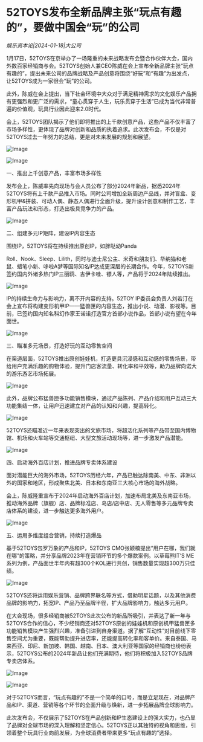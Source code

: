 # 52TOYS发布全新品牌主张“玩点有趣的”，要做中国会“玩”的公司

*娱乐资本论|2024-01-18|大公司*

1月17日，52TOYS在京举办了一场隆重的未来战略发布会暨合作伙伴大会，国内外数百家经销商与会。52TOYS创始人兼CEO陈威在会上宣布全新品牌主张“玩点有趣的”，提出未来公司的品牌战略及产品创意将围绕“好玩”和“有趣”为出发点，让52TOYS成为一家很会“玩”的公司。

此外，陈威在会上提出，当下社会环境中大众对于满足精神需求的文化娱乐产品拥有更强烈和更广泛的需求，“童心贯穿于人生，玩乐贯穿于生活”已成为当代非常普遍的价值观，玩具行业因此迎来2.0时代。

会上，52TOYS团队揭示了他们即将推出的上千款创意产品，这些产品不仅丰富了市场多样性，更体现了品牌对创新和品质的执着追求。此次发布会，不仅是对52TOYS过去一年努力的总结，更是对未来发展的规划和展望。

![Image](https://p3-sign.toutiaoimg.com/tos-cn-i-axegupay5k/50c2c00981664c4b8afeaa8b3ba7dd77~noop.image?_iz=58558&from=article.pc_detail&lk3s=953192f4&x-expires=1706183325&x-signature=AA5RKZM5ooKsxCjcFWbODf2O2e8%3D)

![Image](https://p3-sign.toutiaoimg.com/tos-cn-i-twdt4qpehh/f1f98c527e59403686be0ed1ab9aa981~noop.image?_iz=58558&from=article.pc_detail&lk3s=953192f4&x-expires=1706183325&x-signature=CWe1ShXqqqqGGWmBtrByg5th5cY%3D)

一、推出上千创意产品，丰富市场多样性

发布会上，陈威率先向现场与会人员公布了部分2024年新品，据悉2024年52TOYS将有上千款产品推入市场。同时公司增加全新周边产品线，并对盲盒、变形机甲&拼装、可动人偶、静态人偶进行全面升级，提升设计创意和制作工艺，丰富产品玩法和形态，打造出极具竞争力的产品。

![Image](https://p3-sign.toutiaoimg.com/tos-cn-i-twdt4qpehh/deb4464db5c94e5bb426085f25016ffe~noop.image?_iz=58558&from=article.pc_detail&lk3s=953192f4&x-expires=1706183325&x-signature=G41a0bum%2B%2BECR0MP193qD73E5qI%3D)

二、组建多元IP矩阵，建设IP内容生态

围绕IP，52TOYS将在持续推出原创IP，如胖哒幼Panda

 

Roll、Nook、Sleep、Lilith，同时与迪士尼公主、米奇和朋友们、华纳猫和老鼠、蜡笔小新、哆啦A梦等国际知名IP达成更深层的长期合作。今年，52TOYS新签约国内外诸多热门IP三丽鸥、吉伊卡哇、镖人等，产品将于2024年陆续推出。

![Image](https://p3-sign.toutiaoimg.com/tos-cn-i-twdt4qpehh/3b46f65b1e4a4f27abfb79dbcf1363e2~noop.image?_iz=58558&from=article.pc_detail&lk3s=953192f4&x-expires=1706183325&x-signature=624L21owgprnZEAHkjhaVYiP2u4%3D)

IP的持续生命力与影响力，离不开内容的支持。52TOY IP委员会负责人刘若汀在会上宣布将构建变形机甲IP——猛兽匣的内容生态，推出小说、动漫、影视等。目前，已签约国内知名科幻作家王诺诺打造官方首部小说作品，首部小说有望在今年面世。

![Image](https://p3-sign.toutiaoimg.com/tos-cn-i-twdt4qpehh/fccd0cb89af24a61879a02803620cea6~noop.image?_iz=58558&from=article.pc_detail&lk3s=953192f4&x-expires=1706183325&x-signature=Spfurl4vujol9qsfgq0rVkPkmSU%3D)

三、瞄准多元场景，打造好玩的互动零售空间

在渠道层面，52TOYS推出原创娃娃机，打造更具沉浸感和互动感的零售场景，带给用户充满乐趣的购物体验，提升门店客流量、转化率和平效等，助力品牌向诺大的游乐游艺市场拓展。

![Image](https://p3-sign.toutiaoimg.com/tos-cn-i-twdt4qpehh/bbdf672d556e4100a9ef2d571876b7ea~noop.image?_iz=58558&from=article.pc_detail&lk3s=953192f4&x-expires=1706183325&x-signature=8RNQUwAVVvlFBCmp2gmRF%2Flh6PE%3D)

此外，品牌公布猛兽匣多功能销售模块，通过产品陈列、产品介绍和用户互动三大功能集结一体，让用户迅速建立对产品的认知和兴趣，提高转化。

![Image](https://p3-sign.toutiaoimg.com/tos-cn-i-twdt4qpehh/1f4f8e6417c04b48809c83cb61b99b77~noop.image?_iz=58558&from=article.pc_detail&lk3s=953192f4&x-expires=1706183325&x-signature=n4JR0I7M58vr5ZMUOZk2Ex%2BXocM%3D)

52TOYS还瞄准近一年来表现突出的文旅市场，将超活化系列等产品带至国内博物馆、机场和火车站等交通枢纽、大型文旅活动现场等，进一步激发产品潜能。

![Image](https://p3-sign.toutiaoimg.com/tos-cn-i-twdt4qpehh/b6b77fcc59724e538ef4367f3ae994cd~noop.image?_iz=58558&from=article.pc_detail&lk3s=953192f4&x-expires=1706183325&x-signature=jt5ml2pS0m3cwMqdbGlXwzltAR8%3D)

四、启动海外百店计划，推进品牌专卖体系建设

面对潜能巨大的海外市场，52TOYS历经六年，产品已触达除南美、中东、非洲以外的国家和地区，形成聚焦北美、日本和东南亚三大核心市场的海外战略。

会上，陈威隆重宣布于2024年启动海外百店计划，加速布局北美及东南亚市场，推动海外品牌（旗舰）店、品牌标准店、岛店/店中店、无人零售等多元品牌专卖店体系的建设，进一步触达更多海外用户。

![Image](https://p3-sign.toutiaoimg.com/tos-cn-i-twdt4qpehh/03e7ff3d104d4333be9a212cf6520456~noop.image?_iz=58558&from=article.pc_detail&lk3s=953192f4&x-expires=1706183325&x-signature=aKFEu1AfQ7M0Ih2rQ4J5U6or7rI%3D)

五、运用多维度组合营销，持续打造爆品

基于52TOYS包罗万象的产品和IP，52TOYS CMO张颖楠提出“用户在哪，我们就在哪”的策略，并分享品牌2023年在营销环节的多个爆款案例。以草莓熊IT’S ME系列为例，产品面世半年内有超300个KOL进行共创，销售数量实现超300万只佳绩。

![Image](https://p3-sign.toutiaoimg.com/tos-cn-i-twdt4qpehh/6648a48379ac436c82aebed710095bcf~noop.image?_iz=58558&from=article.pc_detail&lk3s=953192f4&x-expires=1706183325&x-signature=ZC326kdS%2Fsitdqxs1w8nDbWGQXs%3D)

52TOYS还将运用娱乐营销、品牌跨界联名等方式，借助明星话题，以及其他消费品牌的影响力，拓宽IP、产品乃至品牌半径，扩大品牌影响力，触达多元用户。

在大会现场，很多经销商被52TOYS此次公布的新品所吸引，并表达了新一年与52TOYS合作的信心，不少经销商还对52TOYS原创的娃娃机和原创机甲猛兽匣多功能销售模块产生强烈兴趣，准备引进到自身渠道。据了解“互动性”对目前线下零售空间尤为重要，既能帮助提升进店率，还能提高转化率和客单价。来自泰国、马来西亚、印尼、新加坡、韩国、越南、日本、澳大利亚等国家的经销商也纷纷表示，52TOYS公布的2024年新品让他们充满期待，他们将积极加入52TOYS品牌专卖店体系。

![Image](https://p3-sign.toutiaoimg.com/tos-cn-i-twdt4qpehh/43ca532a279f45608d792a5ee8e2ea72~noop.image?_iz=58558&from=article.pc_detail&lk3s=953192f4&x-expires=1706183325&x-signature=lrbpLIDNV%2Br9Zpd3JRgUbfMSajY%3D)

![Image](https://p3-sign.toutiaoimg.com/tos-cn-i-twdt4qpehh/28848bb3bc0c4b2eba6c3772e088f4de~noop.image?_iz=58558&from=article.pc_detail&lk3s=953192f4&x-expires=1706183325&x-signature=sYh4SP6PrRV7Wl%2FU45eNhECGLEI%3D)

对于52TOYS而言，“玩点有趣的”不是一个简单的口号，而是立足现在，对品牌产品和IP、渠道、营销等各个环节的全面升级与焕新，进一步拓展品牌全球影响力。

此次发布会，不仅展示了52TOYS在产品创新和IP生态建设上的强大实力，也凸显了品牌对全球市场的深入理解和坚定信心。52TOYS正以其独特的视角和思维，引领着整个玩具行业向前发展，为全球消费者带来更多“玩点有趣的”选择。

